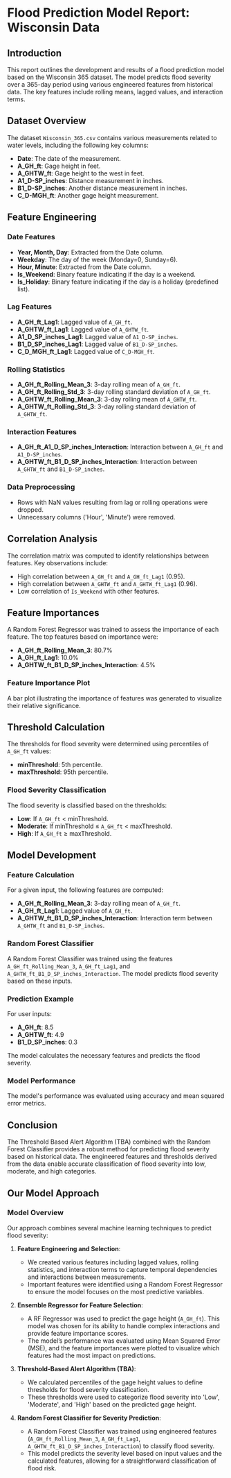 # Flood Prediction Model Report: Wisconsin Data

## Introduction

This report outlines the development and results of a flood prediction model based on the Wisconsin 365 dataset. The model predicts flood severity over a 365-day period using various engineered features from historical data. The key features include rolling means, lagged values, and interaction terms.

## Dataset Overview

The dataset `Wisconsin_365.csv` contains various measurements related to water levels, including the following key columns:
- **Date**: The date of the measurement.
- **A_GH_ft**: Gage height in feet.
- **A_GHTW_ft**: Gage height to the west in feet.
- **A1_D-SP_inches**: Distance measurement in inches.
- **B1_D-SP_inches**: Another distance measurement in inches.
- **C_D-MGH_ft**: Another gage height measurement.

## Feature Engineering

### Date Features
- **Year, Month, Day**: Extracted from the Date column.
- **Weekday**: The day of the week (Monday=0, Sunday=6).
- **Hour, Minute**: Extracted from the Date column.
- **Is_Weekend**: Binary feature indicating if the day is a weekend.
- **Is_Holiday**: Binary feature indicating if the day is a holiday (predefined list).

### Lag Features
- **A_GH_ft_Lag1**: Lagged value of `A_GH_ft`.
- **A_GHTW_ft_Lag1**: Lagged value of `A_GHTW_ft`.
- **A1_D_SP_inches_Lag1**: Lagged value of `A1_D-SP_inches`.
- **B1_D_SP_inches_Lag1**: Lagged value of `B1_D-SP_inches`.
- **C_D_MGH_ft_Lag1**: Lagged value of `C_D-MGH_ft`.

### Rolling Statistics
- **A_GH_ft_Rolling_Mean_3**: 3-day rolling mean of `A_GH_ft`.
- **A_GH_ft_Rolling_Std_3**: 3-day rolling standard deviation of `A_GH_ft`.
- **A_GHTW_ft_Rolling_Mean_3**: 3-day rolling mean of `A_GHTW_ft`.
- **A_GHTW_ft_Rolling_Std_3**: 3-day rolling standard deviation of `A_GHTW_ft`.

### Interaction Features
- **A_GH_ft_A1_D_SP_inches_Interaction**: Interaction between `A_GH_ft` and `A1_D-SP_inches`.
- **A_GHTW_ft_B1_D_SP_inches_Interaction**: Interaction between `A_GHTW_ft` and `B1_D-SP_inches`.

### Data Preprocessing
- Rows with NaN values resulting from lag or rolling operations were dropped.
- Unnecessary columns ('Hour', 'Minute') were removed.

## Correlation Analysis

The correlation matrix was computed to identify relationships between features. Key observations include:
- High correlation between `A_GH_ft` and `A_GH_ft_Lag1` (0.95).
- High correlation between `A_GHTW_ft` and `A_GHTW_ft_Lag1` (0.96).
- Low correlation of `Is_Weekend` with other features.

## Feature Importances

A Random Forest Regressor was trained to assess the importance of each feature. The top features based on importance were:
- **A_GH_ft_Rolling_Mean_3**: 80.7%
- **A_GH_ft_Lag1**: 10.0%
- **A_GHTW_ft_B1_D_SP_inches_Interaction**: 4.5%

### Feature Importance Plot
A bar plot illustrating the importance of features was generated to visualize their relative significance.

## Threshold Calculation

The thresholds for flood severity were determined using percentiles of `A_GH_ft` values:
- **minThreshold**: 5th percentile.
- **maxThreshold**: 95th percentile.

### Flood Severity Classification
The flood severity is classified based on the thresholds:
- **Low**: If `A_GH_ft` < minThreshold.
- **Moderate**: If minThreshold ≤ `A_GH_ft` < maxThreshold.
- **High**: If `A_GH_ft` ≥ maxThreshold.

## Model Development

### Feature Calculation
For a given input, the following features are computed:
- **A_GH_ft_Rolling_Mean_3**: 3-day rolling mean of `A_GH_ft`.
- **A_GH_ft_Lag1**: Lagged value of `A_GH_ft`.
- **A_GHTW_ft_B1_D_SP_inches_Interaction**: Interaction term between `A_GHTW_ft` and `B1_D-SP_inches`.

### Random Forest Classifier
A Random Forest Classifier was trained using the features `A_GH_ft_Rolling_Mean_3`, `A_GH_ft_Lag1`, and `A_GHTW_ft_B1_D_SP_inches_Interaction`. The model predicts flood severity based on these inputs.

### Prediction Example
For user inputs:
- **A_GH_ft**: 8.5
- **A_GHTW_ft**: 4.9
- **B1_D_SP_inches**: 0.3

The model calculates the necessary features and predicts the flood severity.

### Model Performance
The model's performance was evaluated using accuracy and mean squared error metrics.

## Conclusion

The Threshold Based Alert Algorithm (TBA) combined with the Random Forest Classifier provides a robust method for predicting flood severity based on historical data. The engineered features and thresholds derived from the data enable accurate classification of flood severity into low, moderate, and high categories.


## Our Model Approach

### Model Overview

Our approach combines several machine learning techniques to predict flood severity:

1. **Feature Engineering and Selection**:
   - We created various features including lagged values, rolling statistics, and interaction terms to capture temporal dependencies and interactions between measurements.
   - Important features were identified using a Random Forest Regressor to ensure the model focuses on the most predictive variables.

2. **Ensemble Regressor for Feature Selection**:
   - A RF Regressor was used to predict the gage height (`A_GH_ft`). This model was chosen for its ability to handle complex interactions and provide feature importance scores.
   - The model’s performance was evaluated using Mean Squared Error (MSE), and the feature importances were plotted to visualize which features had the most impact on predictions.

3. **Threshold-Based Alert Algorithm (TBA)**:
   - We calculated percentiles of the gage height values to define thresholds for flood severity classification.
   - These thresholds were used to categorize flood severity into 'Low', 'Moderate', and 'High' based on the predicted gage height.

4. **Random Forest Classifier for Severity Prediction**:
   - A Random Forest Classifier was trained using engineered features (`A_GH_ft_Rolling_Mean_3`, `A_GH_ft_Lag1`, `A_GHTW_ft_B1_D_SP_inches_Interaction`) to classify flood severity.
   - This model predicts the severity level based on input values and the calculated features, allowing for a straightforward classification of flood risk.


